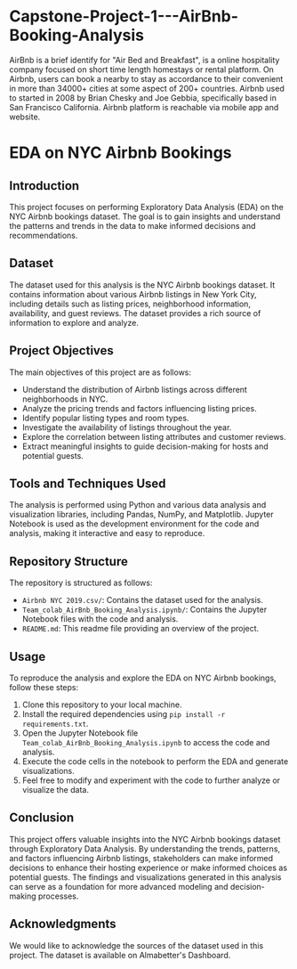 # Capstone-Project-1---AirBnb-Booking-Analysis
AirBnb is a brief identify for "Air Bed and Breakfast", is a online hospitality company focused on short time length homestays or rental platform.
On Airbnb, users can book a nearby to stay as accordance to their convenient in more than 34000+ cities at some aspect of 200+ countries. Airbnb used to started in 2008 by Brian Chesky and Joe Gebbia, specifically based in San Francisco California. Airbnb platform is reachable via mobile app and website.

# EDA on NYC Airbnb Bookings

## Introduction
This project focuses on performing Exploratory Data Analysis (EDA) on the NYC Airbnb bookings dataset. The goal is to gain insights and understand the patterns and trends in the data to make informed decisions and recommendations.

## Dataset
The dataset used for this analysis is the NYC Airbnb bookings dataset. It contains information about various Airbnb listings in New York City, including details such as listing prices, neighborhood information, availability, and guest reviews. The dataset provides a rich source of information to explore and analyze.

## Project Objectives
The main objectives of this project are as follows:
- Understand the distribution of Airbnb listings across different neighborhoods in NYC.
- Analyze the pricing trends and factors influencing listing prices.
- Identify popular listing types and room types.
- Investigate the availability of listings throughout the year.
- Explore the correlation between listing attributes and customer reviews.
- Extract meaningful insights to guide decision-making for hosts and potential guests.

## Tools and Techniques Used
The analysis is performed using Python and various data analysis and visualization libraries, including Pandas, NumPy, and Matplotlib. Jupyter Notebook is used as the development environment for the code and analysis, making it interactive and easy to reproduce.

## Repository Structure
The repository is structured as follows:
- `Airbnb NYC 2019.csv/`: Contains the dataset used for the analysis.
- `Team_colab_AirBnb_Booking_Analysis.ipynb/`: Contains the Jupyter Notebook files with the code and analysis.
- `README.md`: This readme file providing an overview of the project.

## Usage
To reproduce the analysis and explore the EDA on NYC Airbnb bookings, follow these steps:
1. Clone this repository to your local machine.
2. Install the required dependencies using `pip install -r requirements.txt`.
3. Open the Jupyter Notebook file `Team_colab_AirBnb_Booking_Analysis.ipynb` to access the code and analysis.
4. Execute the code cells in the notebook to perform the EDA and generate visualizations.
5. Feel free to modify and experiment with the code to further analyze or visualize the data.

## Conclusion
This project offers valuable insights into the NYC Airbnb bookings dataset through Exploratory Data Analysis. By understanding the trends, patterns, and factors influencing Airbnb listings, stakeholders can make informed decisions to enhance their hosting experience or make informed choices as potential guests. The findings and visualizations generated in this analysis can serve as a foundation for more advanced modeling and decision-making processes.

## Acknowledgments
We would like to acknowledge the sources of the dataset used in this project. The dataset is available on Almabetter's Dashboard.
